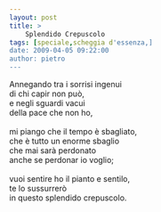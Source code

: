 ```yaml
---
layout: post
title: >
    Splendido Crepuscolo
tags: [speciale,scheggia d'essenza,]
date: 2009-04-05 09:22:00
author: pietro
---
```

Annegando tra i sorrisi ingenui<br/>di chi capir non può,<br/>e negli sguardi vacui<br/>della pace che non ho,<br/><br/>mi piango che il tempo è sbagliato,<br/>che è tutto un enorme sbaglio<br/>che mai sarà perdonato<br/>anche se perdonar io voglio;<br/><br/>vuoi sentire ho il pianto e sentilo,<br/>te lo sussurrerò<br/>in questo splendido crepuscolo.

